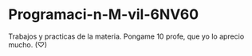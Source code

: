 # Programaci-n-M-vil-6NV60
Trabajos y practicas de la materia.
Pongame 10 profe, que yo lo aprecio mucho. (♡)
